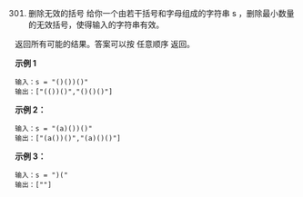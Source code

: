 301. 删除无效的括号
给你一个由若干括号和字母组成的字符串 s ，删除最小数量的无效括号，使得输入的字符串有效。

返回所有可能的结果。答案可以按 任意顺序 返回。

**示例 1**
```
输入：s = "()())()"
输出：["(())()","()()()"]
```

**示例 2：**
```
输入：s = "(a)())()"
输出：["(a())()","(a)()()"]
```

**示例 3：**
```
输入：s = ")("
输出：[""]
```